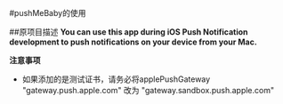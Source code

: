 #pushMeBaby的使用

##原项目描述
**You can use this app during iOS Push Notification development to push notifications on your device from your Mac.**

**注意事项**
* 如果添加的是测试证书，请务必将applePushGateway "gateway.push.apple.com" 改为 "gateway.sandbox.push.apple.com"
